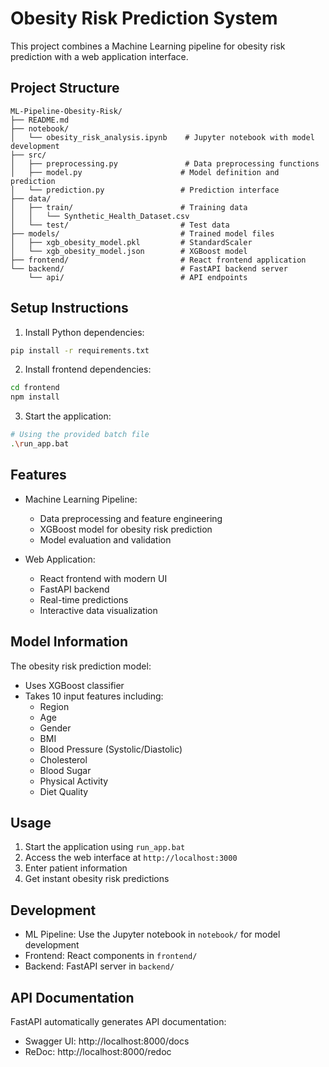 # Obesity Risk Prediction System

This project combines a Machine Learning pipeline for obesity risk prediction with a web application interface.

## Project Structure

```
ML-Pipeline-Obesity-Risk/
├── README.md
├── notebook/
│   └── obesity_risk_analysis.ipynb    # Jupyter notebook with model development
├── src/
│   ├── preprocessing.py               # Data preprocessing functions
│   ├── model.py                      # Model definition and prediction
│   └── prediction.py                 # Prediction interface
├── data/
│   ├── train/                        # Training data
│   │   └── Synthetic_Health_Dataset.csv
│   └── test/                         # Test data
├── models/                           # Trained model files
│   ├── xgb_obesity_model.pkl         # StandardScaler
│   └── xgb_obesity_model.json        # XGBoost model
├── frontend/                         # React frontend application
└── backend/                          # FastAPI backend server
    └── api/                          # API endpoints
```

## Setup Instructions

1. Install Python dependencies:
```bash
pip install -r requirements.txt
```

2. Install frontend dependencies:
```bash
cd frontend
npm install
```

3. Start the application:
```bash
# Using the provided batch file
.\run_app.bat
```

## Features

- Machine Learning Pipeline:
  - Data preprocessing and feature engineering
  - XGBoost model for obesity risk prediction
  - Model evaluation and validation

- Web Application:
  - React frontend with modern UI
  - FastAPI backend
  - Real-time predictions
  - Interactive data visualization

## Model Information

The obesity risk prediction model:
- Uses XGBoost classifier
- Takes 10 input features including:
  - Region
  - Age
  - Gender
  - BMI
  - Blood Pressure (Systolic/Diastolic)
  - Cholesterol
  - Blood Sugar
  - Physical Activity
  - Diet Quality

## Usage

1. Start the application using `run_app.bat`
2. Access the web interface at `http://localhost:3000`
3. Enter patient information
4. Get instant obesity risk predictions

## Development

- ML Pipeline: Use the Jupyter notebook in `notebook/` for model development
- Frontend: React components in `frontend/`
- Backend: FastAPI server in `backend/`

## API Documentation

FastAPI automatically generates API documentation:
- Swagger UI: http://localhost:8000/docs
- ReDoc: http://localhost:8000/redoc 